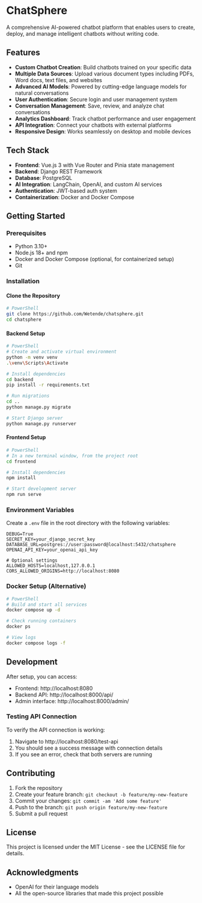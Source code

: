 # ChatSphere

A comprehensive AI-powered chatbot platform that enables users to create, deploy, and manage intelligent chatbots without writing code.

## Features

- **Custom Chatbot Creation**: Build chatbots trained on your specific data
- **Multiple Data Sources**: Upload various document types including PDFs, Word docs, text files, and websites
- **Advanced AI Models**: Powered by cutting-edge language models for natural conversations
- **User Authentication**: Secure login and user management system
- **Conversation Management**: Save, review, and analyze chat conversations
- **Analytics Dashboard**: Track chatbot performance and user engagement
- **API Integration**: Connect your chatbots with external platforms
- **Responsive Design**: Works seamlessly on desktop and mobile devices

## Tech Stack

- **Frontend**: Vue.js 3 with Vue Router and Pinia state management
- **Backend**: Django REST Framework
- **Database**: PostgreSQL
- **AI Integration**: LangChain, OpenAI, and custom AI services
- **Authentication**: JWT-based auth system
- **Containerization**: Docker and Docker Compose

## Getting Started

### Prerequisites

- Python 3.10+
- Node.js 18+ and npm
- Docker and Docker Compose (optional, for containerized setup)
- Git

### Installation

#### Clone the Repository

```bash
# PowerShell
git clone https://github.com/Wetende/chatsphere.git
cd chatsphere
```

#### Backend Setup

```bash
# PowerShell
# Create and activate virtual environment
python -m venv venv
.\venv\Scripts\Activate

# Install dependencies
cd backend
pip install -r requirements.txt

# Run migrations
cd ..
python manage.py migrate

# Start Django server
python manage.py runserver
```

#### Frontend Setup

```bash
# PowerShell
# In a new terminal window, from the project root
cd frontend

# Install dependencies
npm install

# Start development server
npm run serve
```

### Environment Variables

Create a `.env` file in the root directory with the following variables:

```
DEBUG=True
SECRET_KEY=your_django_secret_key
DATABASE_URL=postgres://user:password@localhost:5432/chatsphere
OPENAI_API_KEY=your_openai_api_key

# Optional settings
ALLOWED_HOSTS=localhost,127.0.0.1
CORS_ALLOWED_ORIGINS=http://localhost:8080
```

### Docker Setup (Alternative)

```bash
# PowerShell
# Build and start all services
docker compose up -d

# Check running containers
docker ps

# View logs
docker compose logs -f
```

## Development

After setup, you can access:
- Frontend: http://localhost:8080
- Backend API: http://localhost:8000/api/
- Admin interface: http://localhost:8000/admin/

### Testing API Connection

To verify the API connection is working:
1. Navigate to http://localhost:8080/test-api
2. You should see a success message with connection details
3. If you see an error, check that both servers are running

## Contributing

1. Fork the repository
2. Create your feature branch: `git checkout -b feature/my-new-feature`
3. Commit your changes: `git commit -am 'Add some feature'`
4. Push to the branch: `git push origin feature/my-new-feature`
5. Submit a pull request

## License

This project is licensed under the MIT License - see the LICENSE file for details.

## Acknowledgments

- OpenAI for their language models
- All the open-source libraries that made this project possible 